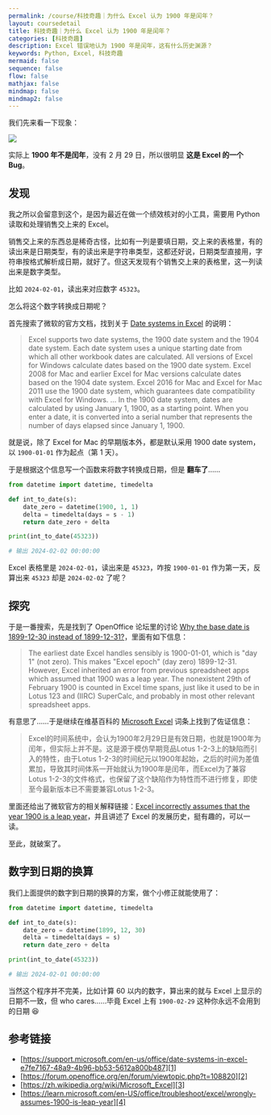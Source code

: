 ```yaml
---
permalink: /course/科技奇趣｜为什么 Excel 认为 1900 年是闰年？
layout: coursedetail
title: 科技奇趣｜为什么 Excel 认为 1900 年是闰年？
categories: [科技奇趣]
description: Excel 错误地认为 1900 年是闰年，这有什么历史渊源？
keywords: Python, Excel, 科技奇趣
mermaid: false
sequence: false
flow: false
mathjax: false
mindmap: false
mindmap2: false
---
```


我们先来看一下现象：

![](/images/posts/python/excel-1900-leap-year.gif)

实际上 **1900 年不是闰年**，没有 2 月 29 日，所以很明显 **这是 Excel 的一个 Bug**。

## 发现

我之所以会留意到这个，是因为最近在做一个绩效核对的小工具，需要用 Python 读取和处理销售交上来的 Excel。

销售交上来的东西总是稀奇古怪，比如有一列是要填日期，交上来的表格里，有的读出来是日期类型，有的读出来是字符串类型，这都还好说，日期类型直接用，字符串按格式解析成日期，就好了。但这天发现有个销售交上来的表格里，这一列读出来是数字类型。

比如 `2024-02-01`，读出来对应数字 `45323`。

怎么将这个数字转换成日期呢？

首先搜索了微软的官方文档，找到关于 [Date systems in Excel][1] 的说明：

> Excel supports two date systems, the 1900 date system and the 1904 date system. Each date system uses a unique starting date from which all other workbook dates are calculated. All versions of Excel for Windows calculate dates based on the 1900 date system. Excel 2008 for Mac and earlier Excel for Mac versions calculate dates based on the 1904 date system. Excel 2016 for Mac and Excel for Mac 2011 use the 1900 date system, which guarantees date compatibility with Excel for Windows.
> ...
> In the 1900 date system, dates are calculated by using January 1, 1900, as a starting point. When you enter a date, it is converted into a serial number that represents the number of days elapsed since January 1, 1900.

就是说，除了 Excel for Mac 的早期版本外，都是默认采用 1900 date system，以 `1900-01-01` 作为起点（第 1 天）。

于是根据这个信息写一个函数来将数字转换成日期，但是 **翻车了**……

```python
from datetime import datetime, timedelta

def int_to_date(s):
    date_zero = datetime(1900, 1, 1)
    delta = timedelta(days = s - 1)
    return date_zero + delta

print(int_to_date(45323))

# 输出 2024-02-02 00:00:00
```

Excel 表格里是 `2024-02-01`，读出来是 `45323`，咋按 `1900-01-01` 作为第一天，反算出来 `45323` 却是 `2024-02-02` 了呢？

## 探究

于是一番搜索，先是找到了 OpenOffice 论坛里的讨论 [Why the base date is 1899-12-30 instead of 1899-12-31?][2]，里面有如下信息：

> The earliest date Excel handles sensibly is 1900-01-01, which is "day 1" (not zero). This makes "Excel epoch" (day zero) 1899-12-31. However, Excel inherited an error from previous spreadsheet apps which assumed that 1900 was a leap year. The nonexistent 29th of February 1900 is counted in Excel time spans, just like it used to be in Lotus 123 and (IIRC) SuperCalc, and probably in most other relevant spreadsheet apps.

有意思了……于是继续在维基百科的 [Microsoft Excel][3] 词条上找到了佐证信息：

> Excel的时间系统中，会认为1900年2月29日是有效日期，也就是1900年为闰年，但实际上并不是。这是源于模仿早期竞品Lotus 1-2-3上的缺陷而引入的特性，由于Lotus 1-2-3的时间纪元以1900年起始，之后的时间为差值累加，导致其时间体系一开始就认为1900年是闰年，而Excel为了兼容Lotus 1-2-3的文件格式，也保留了这个缺陷作为特性而不进行修复，即使至今最新版本已不需要兼容Lotus 1-2-3。

里面还给出了微软官方的相关解释链接：[Excel incorrectly assumes that the year 1900 is a leap year][4]，并且讲述了 Excel 的发展历史，挺有趣的，可以一读。

至此，就破案了。

## 数字到日期的换算

我们上面提供的数字到日期的换算的方案，做个小修正就能使用了：

```python
from datetime import datetime, timedelta

def int_to_date(s):
    date_zero = datetime(1899, 12, 30)
    delta = timedelta(days = s)
    return date_zero + delta

print(int_to_date(45323))

# 输出 2024-02-01 00:00:00
```

当然这个程序并不完美，比如计算 60 以内的数字，算出来的就与 Excel 上显示的日期不一致，但 who cares……毕竟 Excel 上有 `1900-02-29` 这种你永远不会用到的日期 :laughing:

## 参考链接

- [https://support.microsoft.com/en-us/office/date-systems-in-excel-e7fe7167-48a9-4b96-bb53-5612a800b487][1]
- [https://forum.openoffice.org/en/forum/viewtopic.php?t=108820][2]
- [https://zh.wikipedia.org/wiki/Microsoft_Excel][3]
- [https://learn.microsoft.com/en-US/office/troubleshoot/excel/wrongly-assumes-1900-is-leap-year][4]

[1]: https://support.microsoft.com/en-us/office/date-systems-in-excel-e7fe7167-48a9-4b96-bb53-5612a800b487
[2]: https://forum.openoffice.org/en/forum/viewtopic.php?t=108820
[3]: https://zh.wikipedia.org/wiki/Microsoft_Excel
[4]: https://learn.microsoft.com/en-US/office/troubleshoot/excel/wrongly-assumes-1900-is-leap-year